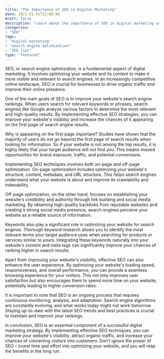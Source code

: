 ```yaml
--- 
title: "The Importance of SEO in Digital Marketing" 
date: 2022-01-01T12:00:00 
draft: false 
description: "Learn about the importance of SEO in digital marketing and how it can help your website rank higher in search engine results." 
categories: 
- "SEO" 
tags: 
- "digital marketing" 
- "search engine optimization" 
- "SEO tips" 
type: "featured" 
--- 
```


SEO, or search engine optimization, is a fundamental aspect of digital marketing. It involves optimizing your website and its content to make it more visible and relevant to search engines. In an increasingly competitive online landscape, SEO is crucial for businesses to drive organic traffic and improve their online presence.

One of the main goals of SEO is to improve your website's search engine rankings. When users search for relevant keywords or phrases, search engines like Google analyze various factors to determine the most relevant and high-quality results. By implementing effective SEO strategies, you can improve your website's visibility and increase the chances of it appearing on the first page of search engine results.

Why is appearing on the first page important? Studies have shown that the majority of users do not go beyond the first page of search results when looking for information. So if your website is not among the top results, it is highly likely that your target audience will not find you. This means missed opportunities for brand exposure, traffic, and potential conversions.

Implementing SEO techniques involves both on-page and off-page optimization. On-page optimization includes optimizing your website's structure, content, metadata, and URL structure. This helps search engines understand what your website is about and improve its crawlability and indexability.

Off-page optimization, on the other hand, focuses on establishing your website's credibility and authority through link building and social media marketing. By obtaining high-quality backlinks from reputable websites and creating a strong social media presence, search engines perceive your website as a reliable source of information.

Keywords also play a significant role in optimizing your website for search engines. Thorough keyword research allows you to identify the most relevant terms your target audience uses when searching for products or services similar to yours. Integrating these keywords naturally into your website's content and meta tags can significantly improve your chances of ranking higher in search results.

Apart from improving your website's visibility, effective SEO can also enhance the user experience. By optimizing your website's loading speed, responsiveness, and overall performance, you can provide a seamless browsing experience for your visitors. This not only improves user satisfaction but also encourages them to spend more time on your website, potentially leading to higher conversion rates.

It is important to note that SEO is an ongoing process that requires continuous monitoring, analysis, and adaptation. Search engine algorithms are constantly evolving, and what works today might not work tomorrow. Staying up-to-date with the latest SEO trends and best practices is crucial to maintain and improve your rankings.

In conclusion, SEO is an essential component of a successful digital marketing strategy. By implementing effective SEO techniques, you can improve your website's visibility, attract organic traffic, and increase your chances of converting visitors into customers. Don't ignore the power of SEO – invest time and effort into optimizing your website, and you will reap the benefits in the long run.
